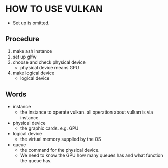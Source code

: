 # HOW TO USE VULKAN
- Set up is omitted.

## Procedure
1. make ash instance
2. set up glfw
3. choose and check physical device
   - physical device means GPU
4. make logical device
   - logical device

## Words
- instance
  - the instance to operate vulkan. all operation about vulkan is via instance.
- physical device
  - the graphic cards. e.g. GPU
- logical device
  - the virtual memory supplied by the OS
- queue
  - the command for the physical device.
  - We need to know the GPU how many queues has and what function the queue has.
